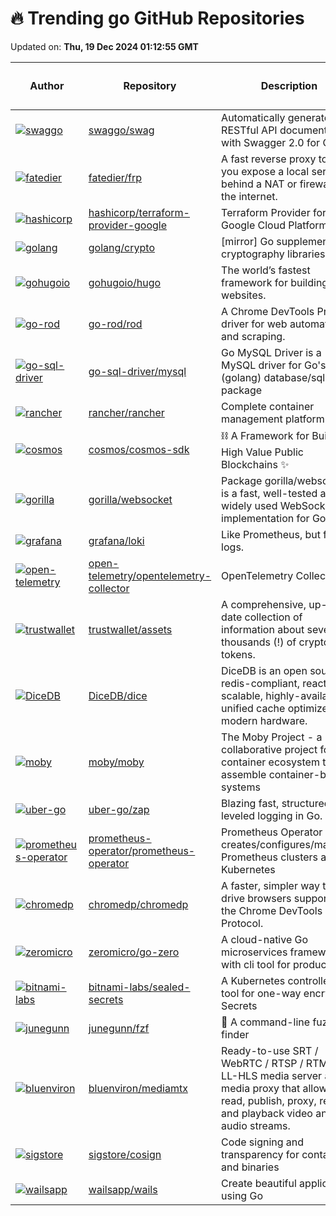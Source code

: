 # 🔥 Trending go GitHub Repositories

Updated on: **Thu, 19 Dec 2024 01:12:55 GMT**

| Author | Repository | Description | Language | ⭐ Total Stars | 🌟 Stars Today |
|--------|------------|-------------|----------|----------------|----------------|
| [![swaggo](https://avatars.githubusercontent.com/u/8943871?s=40&v=4)](https://github.com/swaggo) | [swaggo/swag](https://github.com/swaggo/swag) | Automatically generate RESTful API documentation with Swagger 2.0 for Go. | Go | 10948 | 8 |
| [![fatedier](https://avatars.githubusercontent.com/u/7346661?s=40&v=4)](https://github.com/fatedier) | [fatedier/frp](https://github.com/fatedier/frp) | A fast reverse proxy to help you expose a local server behind a NAT or firewall to the internet. | Go | 88063 | 194 |
| [![hashicorp](https://avatars.githubusercontent.com/u/36310445?s=40&v=4)](https://github.com/hashicorp) | [hashicorp/terraform-provider-google](https://github.com/hashicorp/terraform-provider-google) | Terraform Provider for Google Cloud Platform | Go | 2405 | 0 |
| [![golang](https://avatars.githubusercontent.com/u/21203?s=40&v=4)](https://github.com/golang) | [golang/crypto](https://github.com/golang/crypto) | [mirror] Go supplementary cryptography libraries | Go | 3045 | 6 |
| [![gohugoio](https://avatars.githubusercontent.com/u/394382?s=40&v=4)](https://github.com/gohugoio) | [gohugoio/hugo](https://github.com/gohugoio/hugo) | The world’s fastest framework for building websites. | Go | 76535 | 26 |
| [![go-rod](https://avatars.githubusercontent.com/u/1415488?s=40&v=4)](https://github.com/go-rod) | [go-rod/rod](https://github.com/go-rod/rod) | A Chrome DevTools Protocol driver for web automation and scraping. | Go | 5522 | 1 |
| [![go-sql-driver](https://avatars.githubusercontent.com/u/944947?s=40&v=4)](https://github.com/go-sql-driver) | [go-sql-driver/mysql](https://github.com/go-sql-driver/mysql) | Go MySQL Driver is a MySQL driver for Go's (golang) database/sql package | Go | 14590 | 5 |
| [![rancher](https://avatars.githubusercontent.com/u/1754002?s=40&v=4)](https://github.com/rancher) | [rancher/rancher](https://github.com/rancher/rancher) | Complete container management platform | Go | 23559 | 3 |
| [![cosmos](https://avatars.githubusercontent.com/u/29894366?s=40&v=4)](https://github.com/cosmos) | [cosmos/cosmos-sdk](https://github.com/cosmos/cosmos-sdk) | ⛓️ A Framework for Building High Value Public Blockchains ✨ | Go | 6342 | 1 |
| [![gorilla](https://avatars.githubusercontent.com/u/33411?s=40&v=4)](https://github.com/gorilla) | [gorilla/websocket](https://github.com/gorilla/websocket) | Package gorilla/websocket is a fast, well-tested and widely used WebSocket implementation for Go. | Go | 22747 | 105 |
| [![grafana](https://avatars.githubusercontent.com/u/1053421?s=40&v=4)](https://github.com/grafana) | [grafana/loki](https://github.com/grafana/loki) | Like Prometheus, but for logs. | Go | 24189 | 9 |
| [![open-telemetry](https://avatars.githubusercontent.com/u/1373887?s=40&v=4)](https://github.com/open-telemetry) | [open-telemetry/opentelemetry-collector](https://github.com/open-telemetry/opentelemetry-collector) | OpenTelemetry Collector | Go | 4646 | 58 |
| [![trustwallet](https://avatars.githubusercontent.com/u/82717856?s=40&v=4)](https://github.com/trustwallet) | [trustwallet/assets](https://github.com/trustwallet/assets) | A comprehensive, up-to-date collection of information about several thousands (!) of crypto tokens. | Go | 4717 | 1 |
| [![DiceDB](https://avatars.githubusercontent.com/u/4745789?s=40&v=4)](https://github.com/DiceDB) | [DiceDB/dice](https://github.com/DiceDB/dice) | DiceDB is an open source, redis-compliant, reactive, scalable, highly-available, unified cache optimized for modern hardware. | Go | 7310 | 35 |
| [![moby](https://avatars.githubusercontent.com/u/1804568?s=40&v=4)](https://github.com/moby) | [moby/moby](https://github.com/moby/moby) | The Moby Project - a collaborative project for the container ecosystem to assemble container-based systems | Go | 68903 | 6 |
| [![uber-go](https://avatars.githubusercontent.com/u/41730?s=40&v=4)](https://github.com/uber-go) | [uber-go/zap](https://github.com/uber-go/zap) | Blazing fast, structured, leveled logging in Go. | Go | 22193 | 7 |
| [![prometheus-operator](https://avatars.githubusercontent.com/u/4546722?s=40&v=4)](https://github.com/prometheus-operator) | [prometheus-operator/prometheus-operator](https://github.com/prometheus-operator/prometheus-operator) | Prometheus Operator creates/configures/manages Prometheus clusters atop Kubernetes | Go | 9184 | 0 |
| [![chromedp](https://avatars.githubusercontent.com/u/3576549?s=40&v=4)](https://github.com/chromedp) | [chromedp/chromedp](https://github.com/chromedp/chromedp) | A faster, simpler way to drive browsers supporting the Chrome DevTools Protocol. | Go | 11209 | 9 |
| [![zeromicro](https://avatars.githubusercontent.com/u/1918356?s=40&v=4)](https://github.com/zeromicro) | [zeromicro/go-zero](https://github.com/zeromicro/go-zero) | A cloud-native Go microservices framework with cli tool for productivity. | Go | 29508 | 7 |
| [![bitnami-labs](https://avatars.githubusercontent.com/u/224224?s=40&v=4)](https://github.com/bitnami-labs) | [bitnami-labs/sealed-secrets](https://github.com/bitnami-labs/sealed-secrets) | A Kubernetes controller and tool for one-way encrypted Secrets | Go | 7777 | 4 |
| [![junegunn](https://avatars.githubusercontent.com/u/700826?s=40&v=4)](https://github.com/junegunn) | [junegunn/fzf](https://github.com/junegunn/fzf) | 🌸 A command-line fuzzy finder | Go | 66358 | 39 |
| [![bluenviron](https://avatars.githubusercontent.com/u/46489434?s=40&v=4)](https://github.com/bluenviron) | [bluenviron/mediamtx](https://github.com/bluenviron/mediamtx) | Ready-to-use SRT / WebRTC / RTSP / RTMP / LL-HLS media server and media proxy that allows to read, publish, proxy, record and playback video and audio streams. | Go | 12703 | 10 |
| [![sigstore](https://avatars.githubusercontent.com/in/29110?s=40&v=4)](https://github.com/sigstore) | [sigstore/cosign](https://github.com/sigstore/cosign) | Code signing and transparency for containers and binaries | Go | 4578 | 5 |
| [![wailsapp](https://avatars.githubusercontent.com/u/1943904?s=40&v=4)](https://github.com/wailsapp) | [wailsapp/wails](https://github.com/wailsapp/wails) | Create beautiful applications using Go | Go | 25882 | 29 |
